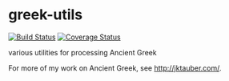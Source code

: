 # greek-utils

[![Build Status](https://travis-ci.org/jtauber/greek-utils.svg)](https://travis-ci.org/jtauber/greek-utils)
[![Coverage Status](https://coveralls.io/repos/jtauber/greek-utils/badge.svg?branch=master&service=github)](https://coveralls.io/github/jtauber/greek-utils?branch=master)

various utilities for processing Ancient Greek

For more of my work on Ancient Greek, see <http://jktauber.com/>.
